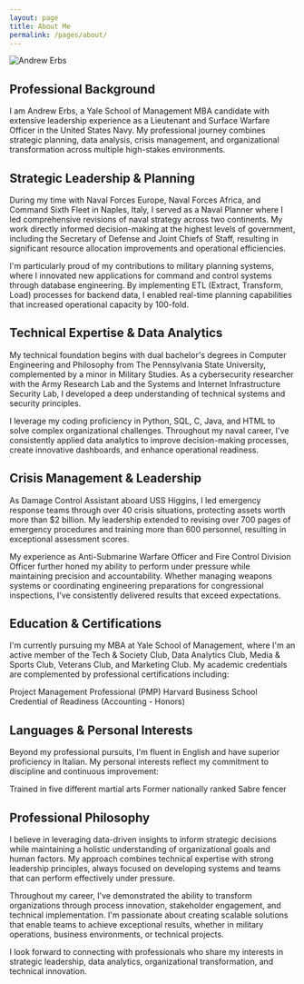 ```yaml
---
layout: page
title: About Me
permalink: /pages/about/
---
```


<div class="profile-image-container">
  <img src="{{ site.baseurl }}/assets/images/profile.jpg" alt="Andrew Erbs" class="profile-image">
</div>

## Professional Background

I am Andrew Erbs, a Yale School of Management MBA candidate with extensive leadership experience as a Lieutenant and Surface Warfare Officer in the United States Navy. My professional journey combines strategic planning, data analysis, crisis management, and organizational transformation across multiple high-stakes environments.

## Strategic Leadership & Planning

During my time with Naval Forces Europe, Naval Forces Africa, and Command Sixth Fleet in Naples, Italy, I served as a Naval Planner where I led comprehensive revisions of naval strategy across two continents. My work directly informed decision-making at the highest levels of government, including the Secretary of Defense and Joint Chiefs of Staff, resulting in significant resource allocation improvements and operational efficiencies.

I'm particularly proud of my contributions to military planning systems, where I innovated new applications for command and control systems through database engineering. By implementing ETL (Extract, Transform, Load) processes for backend data, I enabled real-time planning capabilities that increased operational capacity by 100-fold.

## Technical Expertise & Data Analytics
My technical foundation begins with dual bachelor's degrees in Computer Engineering and Philosophy from The Pennsylvania State University, complemented by a minor in Military Studies. As a cybersecurity researcher with the Army Research Lab and the Systems and Internet Infrastructure Security Lab, I developed a deep understanding of technical systems and security principles.

I leverage my coding proficiency in Python, SQL, C, Java, and HTML to solve complex organizational challenges. Throughout my naval career, I've consistently applied data analytics to improve decision-making processes, create innovative dashboards, and enhance operational readiness.

## Crisis Management & Leadership
As Damage Control Assistant aboard USS Higgins, I led emergency response teams through over 40 crisis situations, protecting assets worth more than $2 billion. My leadership extended to revising over 700 pages of emergency procedures and training more than 600 personnel, resulting in exceptional assessment scores.

My experience as Anti-Submarine Warfare Officer and Fire Control Division Officer further honed my ability to perform under pressure while maintaining precision and accountability. Whether managing weapons systems or coordinating engineering preparations for congressional inspections, I've consistently delivered results that exceed expectations.

## Education & Certifications
I'm currently pursuing my MBA at Yale School of Management, where I'm an active member of the Tech & Society Club, Data Analytics Club, Media & Sports Club, Veterans Club, and Marketing Club. My academic credentials are complemented by professional certifications including:

Project Management Professional (PMP)
Harvard Business School Credential of Readiness (Accounting - Honors)

## Languages & Personal Interests

Beyond my professional pursuits, I'm fluent in English and have superior proficiency in Italian. My personal interests reflect my commitment to discipline and continuous improvement:

Trained in five different martial arts
Former nationally ranked Sabre fencer

##  Professional Philosophy

I believe in leveraging data-driven insights to inform strategic decisions while maintaining a holistic understanding of organizational goals and human factors. My approach combines technical expertise with strong leadership principles, always focused on developing systems and teams that can perform effectively under pressure.
    
Throughout my career, I've demonstrated the ability to transform organizations through process innovation, stakeholder engagement, and technical implementation. I'm passionate about creating scalable solutions that enable teams to achieve exceptional results, whether in military operations, business environments, or technical projects.

I look forward to connecting with professionals who share my interests in strategic leadership, data analytics, organizational transformation, and technical innovation.